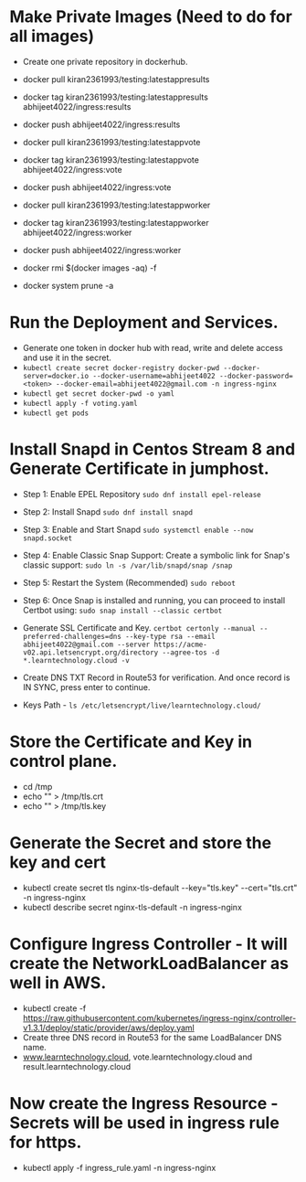 # Make Private Images (Need to do for all images)
- Create one private repository in dockerhub.

- docker pull kiran2361993/testing:latestappresults
- docker tag kiran2361993/testing:latestappresults abhijeet4022/ingress:results
- docker push abhijeet4022/ingress:results

- docker pull kiran2361993/testing:latestappvote
- docker tag kiran2361993/testing:latestappvote abhijeet4022/ingress:vote
- docker push abhijeet4022/ingress:vote

- docker pull kiran2361993/testing:latestappworker
- docker tag kiran2361993/testing:latestappworker abhijeet4022/ingress:worker
- docker push abhijeet4022/ingress:worker

- docker rmi $(docker images -aq) -f
- docker system prune -a

# Run the Deployment and Services.
- Generate one token in docker hub with read, write and delete access and use it in the secret.
- `kubectl create secret docker-registry docker-pwd --docker-server=docker.io --docker-username=abhijeet4022 --docker-password=<token> --docker-email=abhijeet4022@gmail.com -n ingress-nginx`
- `kubectl get secret docker-pwd -o yaml`
- `kubectl apply -f voting.yaml`
- `kubectl get pods`

# Install Snapd in Centos Stream 8 and Generate Certificate in jumphost.
* Step 1: Enable EPEL Repository
`sudo dnf install epel-release`

* Step 2: Install Snapd
`sudo dnf install snapd`

* Step 3: Enable and Start Snapd
`sudo systemctl enable --now snapd.socket`

* Step 4: Enable Classic Snap Support: Create a symbolic link for Snap's classic support:
`sudo ln -s /var/lib/snapd/snap /snap`

* Step 5: Restart the System (Recommended)
`sudo reboot`

* Step 6: Once Snap is installed and running, you can proceed to install Certbot using:
`sudo snap install --classic certbot`
* Generate SSL Certificate and Key.
`certbot certonly --manual --preferred-challenges=dns --key-type rsa --email abhijeet4022@gmail.com --server https://acme-v02.api.letsencrypt.org/directory --agree-tos -d *.learntechnology.cloud -v`
* Create DNS TXT Record in Route53 for verification. And once record is IN SYNC, press enter to continue.
* Keys Path - `ls /etc/letsencrypt/live/learntechnology.cloud/`


# Store the Certificate and Key in control plane.
- cd /tmp
- echo "<Cert>" > /tmp/tls.crt
- echo "<Key>" > /tmp/tls.key

# Generate the Secret and store the key and cert
- kubectl create secret tls nginx-tls-default --key="tls.key" --cert="tls.crt" -n ingress-nginx
- kubectl describe secret nginx-tls-default -n ingress-nginx


# Configure Ingress Controller - It will create the NetworkLoadBalancer as well in AWS.
- kubectl create -f https://raw.githubusercontent.com/kubernetes/ingress-nginx/controller-v1.3.1/deploy/static/provider/aws/deploy.yaml
- Create three DNS record in Route53 for the same LoadBalancer DNS name.
- www.learntechnology.cloud, vote.learntechnology.cloud and result.learntechnology.cloud

# Now create the Ingress Resource - Secrets will be used in ingress rule for https.
- kubectl apply -f ingress_rule.yaml -n ingress-nginx